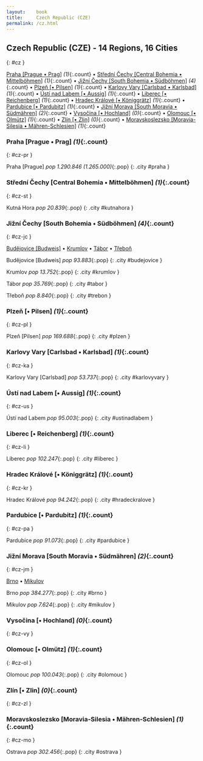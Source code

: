 ```yaml
---
layout:    book
title:     Czech Republic (CZE)
permalink: /cz.html
---
```


## Czech Republic (CZE) - 14 Regions, 16 Cities
{: #cz }


[Praha [Prague • Prag]](#cz-pr) _(1)_{:.count} • [Střední Čechy [Central Bohemia • Mittelböhmen]](#cz-st) _(1)_{:.count} • [Jižní Čechy [South Bohemia • Südböhmen]](#cz-jc) _(4)_{:.count} • [Plzeň [• Pilsen]](#cz-pl) _(1)_{:.count} • [Karlovy Vary [Carlsbad • Karlsbad]](#cz-ka) _(1)_{:.count} • [Ústí nad Labem [• Aussig]](#cz-us) _(1)_{:.count} • [Liberec   [• Reichenberg]](#cz-li) _(1)_{:.count} • [Hradec Králové [• Königgrätz]](#cz-kr) _(1)_{:.count} • [Pardubice   [• Pardubitz]](#cz-pa) _(1)_{:.count} • [Jižní Morava [South Moravia • Südmähren]](#cz-jm) _(2)_{:.count} • [Vysočina [• Hochland]](#cz-vy) _(0)_{:.count} • [Olomouc [• Olmütz]](#cz-ol) _(1)_{:.count} • [Zlín [• Zlin]](#cz-zl) _(0)_{:.count} • [Moravskoslezsko [Moravia-Silesia • Mähren-Schlesien]](#cz-mo) _(1)_{:.count}




### Praha [Prague • Prag] _(1)_{:.count}
{: #cz-pr }




<div class='columns2' markdown='1'>


Praha [Prague]  _pop 1.290.846 (1.265.000)_{:.pop} {: .city #praha } <br>

</div>



### Střední Čechy [Central Bohemia • Mittelböhmen] _(1)_{:.count}
{: #cz-st }




<div class='columns2' markdown='1'>


Kutná Hora  _pop 20.839_{:.pop} {: .city #kutnahora } <br>

</div>



### Jižní Čechy [South Bohemia • Südböhmen] _(4)_{:.count}
{: #cz-jc }


[Budějovice [Budweis]](#budejovice) • [Krumlov](#krumlov) • [Tábor](#tabor) • [Třeboň](#trebon)

<div class='columns2' markdown='1'>


Budějovice [Budweis]  _pop 93.883_{:.pop} {: .city #budejovice } <br>

Krumlov  _pop 13.752_{:.pop} {: .city #krumlov } <br>

Tábor  _pop 35.769_{:.pop} {: .city #tabor } <br>

Třeboň  _pop 8.840_{:.pop} {: .city #trebon } <br>

</div>



### Plzeň [• Pilsen] _(1)_{:.count}
{: #cz-pl }




<div class='columns2' markdown='1'>


Plzeň [Pilsen]  _pop 169.688_{:.pop} {: .city #plzen } <br>

</div>



### Karlovy Vary [Carlsbad • Karlsbad] _(1)_{:.count}
{: #cz-ka }




<div class='columns2' markdown='1'>


Karlovy Vary [Carlsbad]  _pop 53.737_{:.pop} {: .city #karlovyvary } <br>

</div>



### Ústí nad Labem [• Aussig] _(1)_{:.count}
{: #cz-us }




<div class='columns2' markdown='1'>


Ústí nad Labem  _pop 95.003_{:.pop} {: .city #ustinadlabem } <br>

</div>



### Liberec   [• Reichenberg] _(1)_{:.count}
{: #cz-li }




<div class='columns2' markdown='1'>


Liberec  _pop 102.247_{:.pop} {: .city #liberec } <br>

</div>



### Hradec Králové [• Königgrätz] _(1)_{:.count}
{: #cz-kr }




<div class='columns2' markdown='1'>


Hradec Králové  _pop 94.242_{:.pop} {: .city #hradeckralove } <br>

</div>



### Pardubice   [• Pardubitz] _(1)_{:.count}
{: #cz-pa }




<div class='columns2' markdown='1'>


Pardubice  _pop 91.073_{:.pop} {: .city #pardubice } <br>

</div>



### Jižní Morava [South Moravia • Südmähren] _(2)_{:.count}
{: #cz-jm }


[Brno](#brno) • [Mikulov](#mikulov)

<div class='columns2' markdown='1'>


Brno  _pop 384.277_{:.pop} {: .city #brno } <br>

Mikulov  _pop 7.624_{:.pop} {: .city #mikulov } <br>

</div>



### Vysočina [• Hochland] _(0)_{:.count}
{: #cz-vy }




<div class='columns2' markdown='1'>


</div>



### Olomouc [• Olmütz] _(1)_{:.count}
{: #cz-ol }




<div class='columns2' markdown='1'>


Olomouc  _pop 100.043_{:.pop} {: .city #olomouc } <br>

</div>



### Zlín [• Zlin] _(0)_{:.count}
{: #cz-zl }




<div class='columns2' markdown='1'>


</div>



### Moravskoslezsko [Moravia-Silesia • Mähren-Schlesien] _(1)_{:.count}
{: #cz-mo }




<div class='columns2' markdown='1'>


Ostrava  _pop 302.456_{:.pop} {: .city #ostrava } <br>

</div>


 
